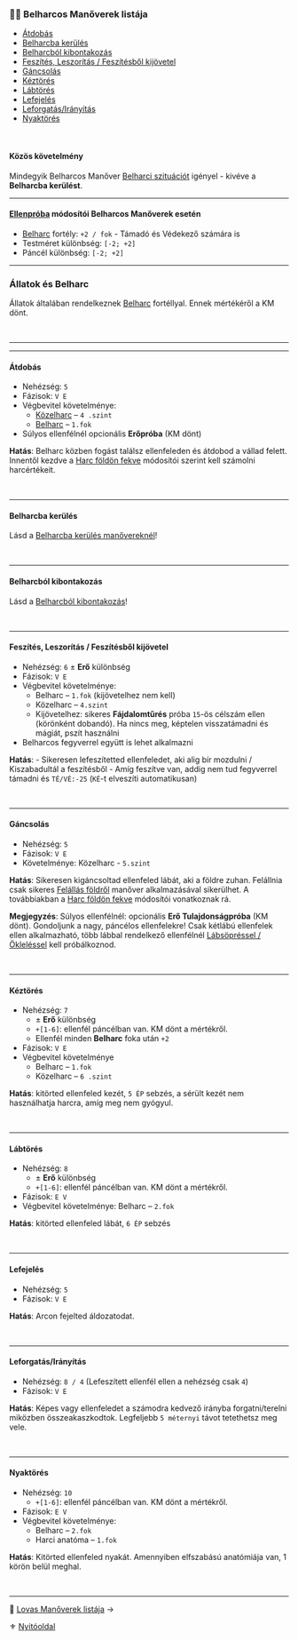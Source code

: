 ### 🤼‍♂️ Belharcos Manőverek listája

- [Átdobás](#%C3%A1tdob%C3%A1s)
- [Belharcba kerülés](#belharcba-ker%C3%BCl%C3%A9s)
- [Belharcból kibontakozás](#belharcb%C3%B3l-kibontakoz%C3%A1s)
- [Feszítés, Leszorítás / Feszítésből kijövetel](#fesz%C3%ADt%C3%A9s-leszor%C3%ADt%C3%A1s--fesz%C3%ADt%C3%A9sb%C5%91l-kij%C3%B6vetel)
- [Gáncsolás](#g%C3%A1ncsol%C3%A1s)
- [Kéztörés](#k%C3%A9zt%C3%B6r%C3%A9s)
- [Lábtörés](#l%C3%A1bt%C3%B6r%C3%A9s)
- [Lefejelés](#lefejel%C3%A9s)
- [Leforgatás/Irányítás](#leforgat%C3%A1sir%C3%A1ny%C3%ADt%C3%A1s)
- [Nyaktörés](#nyakt%C3%B6r%C3%A9s)

<br />

#### Közös követelmény

Mindegyik Belharcos Manőver [Belharci szituációt](064_01_harci_helyzetek.md#belharci-szitu%C3%A1ci%C3%B3) igényel - kivéve a **Belharcba kerülést**.

---
#### [Ellenpróba](065_04_manover_vegbevitele.md#ellenpróba-e) módosítói Belharcos Manőverek esetén

- [Belharc](fortelyok.harci/belharc.md) fortély: `+2 / fok` - Támadó és Védekező számára is
- Testméret különbség: `[-2; +2]`
- Páncél különbség: `[-2; +2]`

---
### Állatok és Belharc

Állatok általában rendelkeznek [Belharc](fortelyok.harci/belharc.md) fortéllyal. Ennek mértékéről a KM dönt.

<br />

---
---
#### Átdobás

- Nehézség: `5`
- Fázisok: `V E`
- Végbevitel követelménye:
	- [Közelharc](kepzettsegek.harci/harcmodor.md) – `4 .szint`
	- [Belharc](fortelyok.harci/belharc.md) – `1.fok`
- Súlyos ellenfélnél opcionális **Erőpróba** (KM dönt)

**Hatás**: Belharc közben fogást találsz ellenfeleden és átdobod a vállad felett. Innentől kezdve a [Harc földön fekve](064_01_harci_helyzetek.md#f%C3%B6ld%C3%B6n-fekve) módosítói szerint kell számolni harcértékeit.

<br />

---
#### Belharcba kerülés

Lásd a [Belharcba kerülés manővereknél](065_05_altalanos_manoverek.md#belharcba-kerülés)!

<br />

---
#### Belharcból kibontakozás

Lásd a [Belharcból kibontakozás](065_05_altalanos_manoverek.md#belharcból-kibontakozás)!

<br />

---
#### Feszítés, Leszorítás / Feszítésből kijövetel

- Nehézség: `6` ± **Erő** különbség
- Fázisok: `V E`
- Végbevitel követelménye:
	- Belharc – `1.fok` (kijövetelhez nem kell)
	- Közelharc – `4.szint`
	- Kijövetelhez: sikeres **Fájdalomtűrés** próba `15`-ös célszám ellen (körönként dobandó). Ha nincs meg, képtelen visszatámadni és mágiát, pszít használni
- Belharcos fegyverrel együtt is lehet alkalmazni

**Hatás**:
	- Sikeresen lefeszítetted ellenfeledet, aki alig bír mozdulni / Kiszabadultál a feszítésből
	- Amíg feszítve van, addig nem tud fegyverrel támadni és `TÉ/VÉ:-25` (`KÉ`-t elveszíti automatikusan)

<br />

---
#### Gáncsolás

- Nehézség: `5`
- Fázisok: `V E`
- Követelménye: Közelharc - `5.szint`

**Hatás**: Sikeresen kigáncsoltad ellenfeled lábát, aki a földre zuhan. Felállnia csak sikeres [Felállás földről](065_05_altalanos_manoverek.md#felállás-földről) manőver alkalmazásával sikerülhet. A továbbiakban a [Harc földön fekve](064_01_harci_helyzetek.md#f%C3%B6ld%C3%B6n-fekve) módosítói vonatkoznak rá.

**Megjegyzés**: Súlyos ellenfélnél: opcionális **Erő Tulajdonságpróba** (KM dönt). Gondoljunk a nagy, páncélos ellenfelekre! Csak kétlábú ellenfelek ellen alkalmazható, több lábbal rendelkező ellenfélnél [Lábsöpréssel / Ökleléssel](065_05_altalanos_manoverek.md#l%C3%A1bs%C3%B6pr%C3%A9s--%C3%B6klel%C3%A9s) kell próbálkoznod.

<br />

---
#### Kéztörés

- Nehézség: `7`
	- ± **Erő** különbség
	- `+[1-6]`: ellenfél páncélban van. KM dönt a mértékről.
	- Ellenfél minden **Belharc** foka után `+2`
- Fázisok: `V E`
- Végbevitel követelménye
	- Belharc – `1.fok`
	- Közelharc – `6 .szint`

**Hatás**: kitörted ellenfeled kezét, `5 ÉP` sebzés, a sérült kezét nem használhatja harcra, amíg meg nem gyógyul.

<br />

---
#### Lábtörés

- Nehézség: `8` 
	- ± **Erő** különbség
	- `+[1-6]`: ellenfél páncélban van. KM dönt a mértékről.
- Fázisok: `E V`
- Végbevitel követelménye: Belharc – `2.fok`

**Hatás**: kitörted ellenfeled lábát, `6 ÉP` sebzés

<br />

---
#### Lefejelés

- Nehézség: `5`
- Fázisok: `V E`

**Hatás**: Arcon fejelted áldozatodat.

<br />

---
#### Leforgatás/Irányítás

- Nehézség: `8 / 4` (Lefeszített ellenfél ellen a nehézség csak `4`)
- Fázisok: `V E`

**Hatás**: Képes vagy ellenfeledet a számodra kedvező irányba forgatni/terelni miközben összeakaszkodtok. Legfeljebb `5 méternyi` távot tetethetsz meg vele.

<br />

---
#### Nyaktörés

- Nehézség: `10`
	- `+[1-6]`: ellenfél páncélban van. KM dönt a mértékről.
- Fázisok: `E V`
- Végbevitel követelménye:
	- Belharc – `2.fok`
	- Harci anatóma – `1.fok`

**Hatás**: Kitörted ellenfeled nyakát. Amennyiben elfszabású anatómiája van, 1 körön belül meghal.

<br />

---

🔗 [Lovas Manőverek listája](065_07_lovas_manoverek.md) →

⚜️ [Nyitóoldal](start.md)

